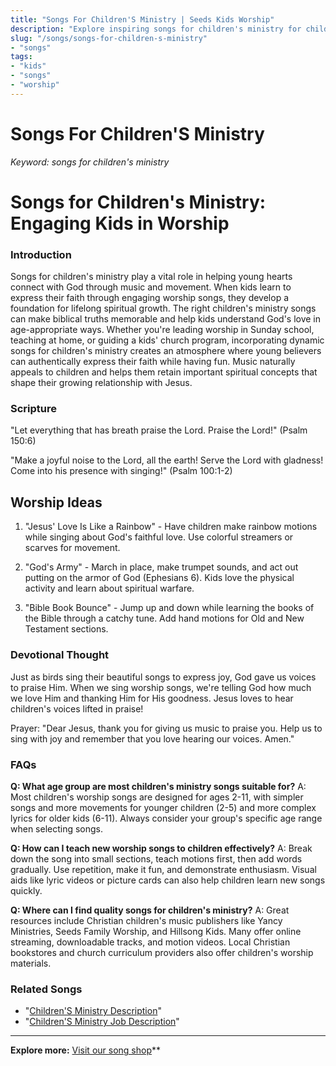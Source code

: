 ```yaml
---
title: "Songs For Children'S Ministry | Seeds Kids Worship"
description: "Explore inspiring songs for children's ministry for children's worship and faith development. Biblical music resources for families and ministry."
slug: "/songs/songs-for-children-s-ministry"
- "songs"
tags:
- "kids"
- "songs"
- "worship"
---
```


# Songs For Children'S Ministry

_Keyword: songs for children's ministry_

# Songs for Children's Ministry: Engaging Kids in Worship

### Introduction
Songs for children's ministry play a vital role in helping young hearts connect with God through music and movement. When kids learn to express their faith through engaging worship songs, they develop a foundation for lifelong spiritual growth. The right children's ministry songs can make biblical truths memorable and help kids understand God's love in age-appropriate ways. Whether you're leading worship in Sunday school, teaching at home, or guiding a kids' church program, incorporating dynamic songs for children's ministry creates an atmosphere where young believers can authentically express their faith while having fun. Music naturally appeals to children and helps them retain important spiritual concepts that shape their growing relationship with Jesus.

### Scripture
"Let everything that has breath praise the Lord. Praise the Lord!" (Psalm 150:6)

"Make a joyful noise to the Lord, all the earth! Serve the Lord with gladness! Come into his presence with singing!" (Psalm 100:1-2)

## Worship Ideas
1. "Jesus' Love Is Like a Rainbow" - Have children make rainbow motions while singing about God's faithful love. Use colorful streamers or scarves for movement.

2. "God's Army" - March in place, make trumpet sounds, and act out putting on the armor of God (Ephesians 6). Kids love the physical activity and learn about spiritual warfare.

3. "Bible Book Bounce" - Jump up and down while learning the books of the Bible through a catchy tune. Add hand motions for Old and New Testament sections.

### Devotional Thought
Just as birds sing their beautiful songs to express joy, God gave us voices to praise Him. When we sing worship songs, we're telling God how much we love Him and thanking Him for His goodness. Jesus loves to hear children's voices lifted in praise!

Prayer: "Dear Jesus, thank you for giving us music to praise you. Help us to sing with joy and remember that you love hearing our voices. Amen."

### FAQs

**Q: What age group are most children's ministry songs suitable for?**
A: Most children's worship songs are designed for ages 2-11, with simpler songs and more movements for younger children (2-5) and more complex lyrics for older kids (6-11). Always consider your group's specific age range when selecting songs.

**Q: How can I teach new worship songs to children effectively?**
A: Break down the song into small sections, teach motions first, then add words gradually. Use repetition, make it fun, and demonstrate enthusiasm. Visual aids like lyric videos or picture cards can also help children learn new songs quickly.

**Q: Where can I find quality songs for children's ministry?**
A: Great resources include Christian children's music publishers like Yancy Ministries, Seeds Family Worship, and Hillsong Kids. Many offer online streaming, downloadable tracks, and motion videos. Local Christian bookstores and church curriculum providers also offer children's worship materials.

### Related Songs

- "[Children'S Ministry Description](/songs/children-s-ministry-description/)"
- "[Children'S Ministry Job Description](/songs/children-s-ministry-job-description/)"

---

**Explore more:** [Visit our song shop](https://seedskidsworship.com/shop)**

<!-- Schema Markup -->
<script type="application/ld+json">
{
  "@context": "https://schema.org",
  "@type": "MusicRecording",
  "name": "Songs For Children'S Ministry",
  "byArtist": {
    "@type": "MusicGroup",
    "name": "Seeds Kids Worship"
  },
  "isFamilyFriendly": true,
  "url": "https://seedskidsworship.com/songs/songs-for-children-s-ministry/"
}
</script>